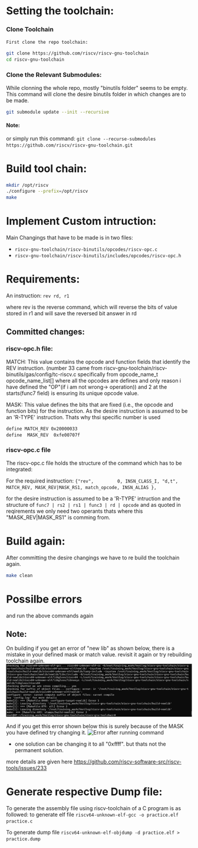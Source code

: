 # Setting the toolchain:
### Clone Toolchain
    First clone the repo toolchain:
```bash
git clone https://github.com/riscv/riscv-gnu-toolchain
cd riscv-gnu-toolchain
```

### Clone the Relevant Submodules:
While clonning the whole repo, mostly "binutils folder" seems to be empty. 
This command will clone the desire binutils folder in which changes are to be made.
```bash 
git submodule update --init --recursive

```

#### Note: 
or simply run this command:
`git clone --recurse-submodules https://github.com/riscv/riscv-gnu-toolchain.git`

# Build tool chain:
```bash 
mkdir /opt/riscv
./configure --prefix=/opt/riscv
make
```

# Implement Custom intruction:
Main Changings that have to be made is in two files:
- `riscv-gnu-toolchain/riscv-binutils/opcodes/riscv-opc.c`
- `riscv-gnu-toolchain/riscv-binutils/includes/opcodes/riscv-opc.h`

# Requirements:
 An instruction: 
 `rev rd, r1`

 where rev is the reverse command, which will reverse the bits of value stored in r1 and will save the 
 reversed bit answer in rd

 ## Committed changes:
### riscv-opc.h file:
MATCH: This value contains the opcode and function fields that identify the REV instruction. 
(number 33 came from riscv-gnu-toolchain/riscv-binutils/gas/config/tc-riscv.c specifically from opcode_name_t opcode_name_list[]
where all the opcodes are defines and only reason i have defined the "OP"(if i am not wrong-> operation))
and 2 at the starts(func7 field) is ensuring its unique opcode value.

MASK: This value defines the bits that are fixed (i.e., the opcode and function bits) for the instruction.
As the desire instruction is assumed to be an 'R-TYPE' instruction. Thats why thsi specific number is used
```bash
define MATCH_REV 0x20000033
define  MASK_REV  0xfe00707f
```
### riscv-opc.c file
The riscv-opc.c file holds the structure of the command which has to be integrated:

For the required instruction:
`{"rev",         0, INSN_CLASS_I, "d,t",       MATCH_REV, MASK_REV|MASK_RS1, match_opcode, INSN_ALIAS },`

for the desire instruction is assumed to be a 'R-TYPE' intruction and the structure of 
`func7 | rs2 | rs1 | func3 | rd | opcode`
and as quoted in reqirements we only need two operants thats where this "MASK_REV|MASK_RS1" is comming from. 

# Build again:
After committing the desire changings we have to re build the toolchain again.
```bash
make clean
```
# Possilbe errors
and run the above commands again
 ## Note: 
 On building if you get an error of "new lib" as shown below, there is a mistake in your defined mask or match value.
 revisit it again or try rebuilding toolchain again.
 ![Error during compiling](error_during_compiling.png)


And if you get this error shown below this is surely because of the MASK you have defined try changing it.
![Error after running command](error_after_running_command.png)
- one solution can be changing it to all "0xffff". but thats not the permanent solution.

more details are given here https://github.com/riscv-software-src/riscv-tools/issues/233

# Generate respective Dump file:
To generate the assembly file using riscv-toolchain of a C program is as followed:
to generate elf file
`riscv64-unknown-elf-gcc -o practice.elf practice.c`

To generate dump file
`riscv64-unknown-elf-objdump -d practice.elf > practice.dump`

